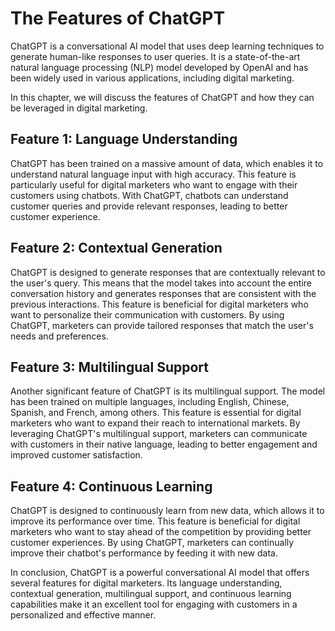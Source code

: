 The Features of ChatGPT
===========================================================

ChatGPT is a conversational AI model that uses deep learning techniques to generate human-like responses to user queries. It is a state-of-the-art natural language processing (NLP) model developed by OpenAI and has been widely used in various applications, including digital marketing.

In this chapter, we will discuss the features of ChatGPT and how they can be leveraged in digital marketing.

Feature 1: Language Understanding
---------------------------------

ChatGPT has been trained on a massive amount of data, which enables it to understand natural language input with high accuracy. This feature is particularly useful for digital marketers who want to engage with their customers using chatbots. With ChatGPT, chatbots can understand customer queries and provide relevant responses, leading to better customer experience.

Feature 2: Contextual Generation
--------------------------------

ChatGPT is designed to generate responses that are contextually relevant to the user's query. This means that the model takes into account the entire conversation history and generates responses that are consistent with the previous interactions. This feature is beneficial for digital marketers who want to personalize their communication with customers. By using ChatGPT, marketers can provide tailored responses that match the user's needs and preferences.

Feature 3: Multilingual Support
-------------------------------

Another significant feature of ChatGPT is its multilingual support. The model has been trained on multiple languages, including English, Chinese, Spanish, and French, among others. This feature is essential for digital marketers who want to expand their reach to international markets. By leveraging ChatGPT's multilingual support, marketers can communicate with customers in their native language, leading to better engagement and improved customer satisfaction.

Feature 4: Continuous Learning
------------------------------

ChatGPT is designed to continuously learn from new data, which allows it to improve its performance over time. This feature is beneficial for digital marketers who want to stay ahead of the competition by providing better customer experiences. By using ChatGPT, marketers can continually improve their chatbot's performance by feeding it with new data.

In conclusion, ChatGPT is a powerful conversational AI model that offers several features for digital marketers. Its language understanding, contextual generation, multilingual support, and continuous learning capabilities make it an excellent tool for engaging with customers in a personalized and effective manner.
